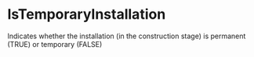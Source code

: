 IsTemporaryInstallation
=======================

Indicates whether the installation (in the construction stage) is permanent (TRUE) or temporary (FALSE)
